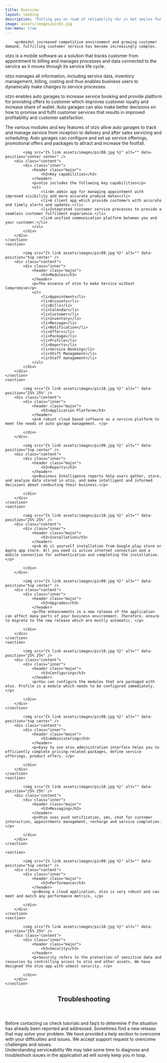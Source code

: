 ```yaml
---
title: Overview
layout: landing
description: 'Putting you on road of reliability <br /> Get smiles for your service.'
image: assets/images/pic01.jpg
nav-menu: true
---
```


<!-- Main -->
<div id="main">

<!-- One -->
<section id="one">
	<div class="inner">
		
		<p>Amidst increased competitive environment and growing customer demand, fulfilling customer service has become increasingly complex.
</p><p>otzo is a mobile software as a solution that tracks customer from appointment to billing and manages processes and data connected to the service as it moves through its service life cycle.
</p><p>otzo manages all information, including service data, inventory management, billing, costing and thus enables business users to dynamically make changes to service processes.
</p><p>otzo enables auto garages to increase service booking and provide platform for providing offers to customer which improves customer loyalty and increase share of wallet. Auto garages can also make better decisions on how to promise and fulfil customer services that results in improved profitability and customer satisfaction.
</p><p>The various modules and key features of otzo allow auto garages to track and manage service from inception to delivery and after sales servicing and scheduling. Auto garages can configure and set up service offerings, promotional offers and packages to attract and increase the footfall. 
</p>
	</div>
</section>

<!-- Two -->
<section id="two" class="spotlights">
	<section>
		
			<img src="{% link assets/images/pic08.jpg %}" alt="" data-position="center center" />
		<div class="content">
			<div class="inner">
				<header class="major">
					<h3>Key capabilities</h3>
				</header>
				<p>otzo includes the following key capabilities</p>
				<ul>
					<li>An admin app for managing appointment with improved visibility and more accurate promise dates</li>
					<li>A client app which provide customers with accurate and timely alerts and updates.</li>
					<li>Integrated customer service processes to provide a seamless customer fulfilment experience.</li>
					<li>A unified communication platform between you and your customer.</li>
				</ul>
			</div>
		</div>
	</section>
	<section>
		
			<img src="{% link assets/images/pic09.jpg %}" alt="" data-position="top center" />
		<div class="content">
			<div class="inner">
				<header class="major">
					<h3>Modules</h3>
				</header>
				<p>The essence of otzo to make Service without Compromise</p>
				<ul>
					<li>Appointment</li>
					<li>Accounts</li>
					<li>Bills</li>
					<li>Calendar</li>
					<li>Customer</li>
					<li>Inventory</li>
					<li>Message</li>
					<li>Notification</li>
					<li>Offers</li>
					<li>Package</li>
					<li>Profile</li>
					<li>Reports</li>
					<li>Service Booking</li>
					<li>Shift Management</li>
					<li>Staff management</li>
				</ul>
			</div>
		</div>
	</section>
	<section>
		
			<img src="{% link assets/images/pic10.jpg %}" alt="" data-position="25% 25%" />
		<div class="content">
			<div class="inner">
				<header class="major">
					<h3>Application Platform</h3>
				</header>
				<p>A robust cloud based software as a service platform to meet the needs of auto garage management. </p>
				
			</div>
		</div>
	
</section>
<section>
		
			<img src="{% link assets/images/pic09.jpg %}" alt="" data-position="top center" />
		<div class="content">
			<div class="inner">
				<header class="major">
					<h3>Reports</h3>
				</header>
				<p>Business Intelligence reports help users gather, store, and analyze data stored in otzo, and make intelligent and informed decisions about conducting their business.</p>
				
			</div>
		</div>
	</section>
	<section>
		
			<img src="{% link assets/images/pic10.jpg %}" alt="" data-position="25% 25%" />
		<div class="content">
			<div class="inner">
				<header class="major">
					<h3>Installation</h3>
				</header>
				<p>A do it yourself installation from Google play store or Apple app store. All you need is active internet connection and a mobile connection for authentication and completing the installation.</p>
				
			</div>
		</div>
	
</section>
<section>
		
			<img src="{% link assets/images/pic09.jpg %}" alt="" data-position="top center" />
		<div class="content">
			<div class="inner">
				<header class="major">
					<h3>Upgrades</h3>
				</header>
				<p>The enhancements in a new release of the application can affect many parts of your business environment. Therefore, ensure to migrate to the new release which are mostly automatic. </p>
				
			</div>
		</div>
	</section>
	<section>
		
			<img src="{% link assets/images/pic10.jpg %}" alt="" data-position="25% 25%" />
		<div class="content">
			<div class="inner">
				<header class="major">
					<h3>Configuring</h3>
				</header>
				<p>You can configure the modules that are packaged with otzo. Profile is a module which needs to be configured immediately.</p>
				
			</div>
		</div>
	</section>

<section>
		
			<img src="{% link assets/images/pic09.jpg %}" alt="" data-position="top center" />
		<div class="content">
			<div class="inner">
				<header class="major">
					<h3>Administering</h3>
				</header>
				<p>Easy to use otzo administration interface helps you to efficiently complete pricing-related packages, define service offerings, product offers. </p>
				
			</div>
		</div>
	</section>
	<section>
		
			<img src="{% link assets/images/pic10.jpg %}" alt="" data-position="25% 25%" />
		<div class="content">
			<div class="inner">
				<header class="major">
					<h3>Messaging</h3>
				</header>
				<p>Otzo uses push notification, sms, chat for customer interaction, appointments management, recharge and service completion.</p>
				
			</div>
		</div>
	</section>
	
	<section>
		
			<img src="{% link assets/images/pic09.jpg %}" alt="" data-position="top center" />
		<div class="content">
			<div class="inner">
				<header class="major">
					<h3>Performance</h3>
				</header>
				<p>Being a cloud application, otzo is very robust and can meet and match any performance metrics. </p>
				
			</div>
		</div>
	</section>
	<section>
		
			<img src="{% link assets/images/pic10.jpg %}" alt="" data-position="25% 25%" />
		<div class="content">
			<div class="inner">
				<header class="major">
					<h3>Security</h3>
				</header>
				<p>Security refers to the protection of sensitive data and resources by controlling access to otzo and other assets. We have designed the otzo app with utmost security. </p>
				
			</div>
		</div>
	</section>
	
</section>
<!-- Three -->
<section id="three">
	<div class="inner">
		<header class="major">
			<h2>Troubleshooting</h2>
		</header>
		<p>Before contacting us check tutorials and faq’s to determine if the situation has already been reported and addressed. Sometimes find a new release that may solve your problem. We have provided a help section to overcome with your difficulties and issues. We accept support request to overcome challenges and issues. 
<br/>Understanding serviceability
We may take some time to diagnose and troubleshoot issues in the application ad will surely keep you in loop. 
</p>
	</div>
</section>



</div>
